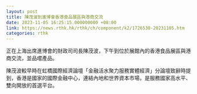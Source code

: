 ```yaml
---
layout: post
title: 陳茂波到進博會香港食品展區與港商交流
date: 2023-11-05 16:25:15.000000000 +08:00
link: https://news.rthk.hk/rthk/ch/component/k2/1726530-20231105.htm
categories: rthk
---
```


正在上海出席進博會的財政司司長陳茂波，下午到位於展館內的香港食品展區與港商交流，並品嚐產品。

陳茂波較早時在虹橋國際經濟論壇「金融活水聚力服務實體經濟」分論壇致辭時提到，香港是國家的國際金融中心，連結內地和世界資本市場，是服務國家高水平、雙向開放的首選平台。
